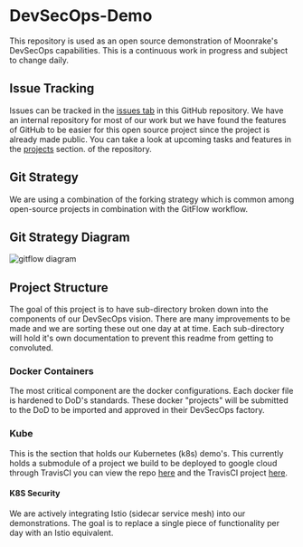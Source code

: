 # DevSecOps-Demo
This repository is used as an open source demonstration of Moonrake's DevSecOps capabilities. This is a continuous work in progress and subject to change daily.

## Issue Tracking
Issues can be tracked in the [issues tab](https://github.com/MoonrakeOpen/DevSecOps-Demo/issues) in this GitHub repository. We have an internal repository for most of our work but we have found the features of GitHub to be easier for this open source project since the project is already made public. You can take a look at upcoming tasks and features in the [projects](https://github.com/MoonrakeOpen/DevSecOps-Demo/projects) section. of the repository.

## Git Strategy
We are using a combination of the forking strategy which is common among open-source projects in combination with the GitFlow workflow.

## Git Strategy Diagram
![gitflow diagram](https://miro.medium.com/max/2432/1*RdfreU6QIY6fyBNTITwzSw.png)

## Project Structure
The goal of this project is to have sub-directory broken down into the components of our DevSecOps vision. There are many improvements to be made and we are sorting these out one day at at time. Each sub-directory will hold it's own documentation to prevent this readme from getting to convoluted. 

### Docker Containers
The most critical component are the docker configurations. Each docker file is hardened to DoD's standards. These docker "projects" will be submitted to the DoD to be imported and approved in their DevSecOps factory.

### Kube 
This is the section that holds our Kubernetes (k8s) demo's. This currently holds a submodule of a project we build to be deployed to google cloud through TravisCI you can view the repo [here](https://github.com/kaiprt/k8s-demo) and the TravisCI project [here](https://travis-ci.org/kaiprt/k8s-demo).

#### K8S Security
We are actively integrating Istio (sidecar service mesh) into our demonstrations. The goal is to replace a single piece of functionality per day with an Istio equivalent.
